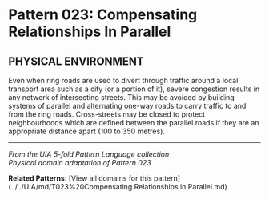 # Pattern 023: Compensating Relationships In Parallel

## PHYSICAL ENVIRONMENT

Even when ring roads are used to divert through traffic around a local transport area such as a city (or a portion of it), severe congestion results in any network of intersecting streets. This may be avoided by building systems of parallel and alternating one-way roads to carry traffic to and from the ring roads. Cross-streets may be closed to protect neighbourhoods which are defined between the parallel roads if they are an appropriate distance apart (100 to 350 metres).

---

*From the UIA 5-fold Pattern Language collection*  
*Physical domain adaptation of Pattern 023*

**Related Patterns**: [View all domains for this pattern](../../UIA/md/T023%20Compensating Relationships in Parallel.md)
